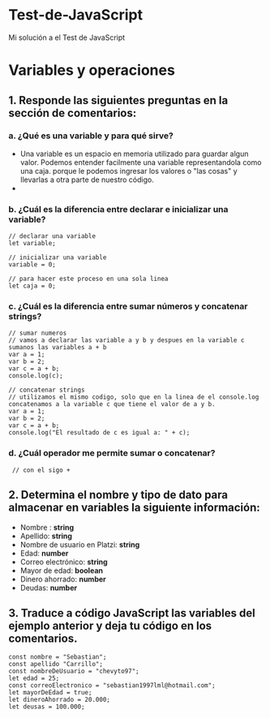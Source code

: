 # Test-de-JavaScript
Mi solución a el Test de JavaScript

# **Variables y operaciones**

## 1️. Responde las siguientes preguntas en la sección de comentarios:

### a. ¿Qué es una variable y para qué sirve?
- Una variable es un espacio en memoria utilizado para guardar algun valor. Podemos entender facilmente una variable representandola como una caja. porque le podemos ingresar los valores o "las cosas" y llevarlas a otra parte de nuestro código.
- 
### b. ¿Cuál es la diferencia entre declarar e inicializar una variable?

    // declarar una variable
    let variable;
    
    // inicializar una variable
    variable = 0;
    
    // para hacer este proceso en una sola linea
    let caja = 0;

### c. ¿Cuál es la diferencia entre sumar números y concatenar strings?


    // sumar numeros
    // vamos a declarar las variable a y b y despues en la variable c sumanos las variables a + b
    var a = 1;
    var b = 2;
    var c = a + b;
    console.log(c);
    
    // concatenar strings
    // utilizamos el mismo codigo, solo que en la linea de el console.log concatenamos a la variable c que tiene el valor de a y b.
    var a = 1;
    var b = 2;
    var c = a + b;
    console.log("El resultado de c es igual a: " + c);
    
### d. ¿Cuál operador me permite sumar o concatenar?
     // con el sigo +

## 2. Determina el nombre y tipo de dato para almacenar en variables la siguiente información:

- Nombre : **string**
- Apellido: **string**
- Nombre de usuario en Platzi: **string**
- Edad: **number**
- Correo electrónico: **string**
- Mayor de edad: **boolean**
- Dinero ahorrado: **number**
- Deudas: **number**

## 3. Traduce a código JavaScript las variables del ejemplo anterior y deja tu código en los comentarios.



    const nombre = "Sebastian";
    const apellido "Carrillo";
    const nombreDeUsuario = "chevyto97";
    let edad = 25;
    const correoElectronico = "sebastian1997lml@hotmail.com";
    let mayorDeEdad = true;
    let dineroAhorrado = 20.000;
    let deusas = 100.000;
